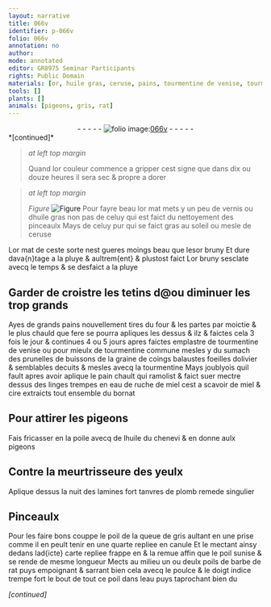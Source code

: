 ```yaml
---
layout: narrative
title: 066v
identifier: p-066v
folio: 066v
annotation: no
author:
mode: annotated
editor: GR8975 Seminar Participants
rights: Public Domain
materials: [or, huile gras, ceruse, pains, tourmentine de venise, tourmentine commune, sumach, prunelles, graine de coings, balaustes, foeilles dolivier, tourmentine, pain, eau de ruche de miel, miel, cire, huile, chenevi, plomb, poil de la queue de gris, poil, poils de barbe de rat, eau]
tools: []
plants: []
animals: [pigeons, gris, rat]
---
```


<div class="folio" align="center">- - - - - <a href="http://gallica.bnf.fr/ark:/12148/btv1b10500001g/f138.image" target="_blank"><img src="https://cu-mkp.github.io/2017-workshop-edition/assets/photo-icon.png" alt="folio image: " style="display:inline-block; margin-bottom:-3px;"/>066v</a> - - - - - </div>   
*[continued]*
  
> *at left top margin*
> 
>   Quand l<span class="m">or</span> couleur commence a gripper cest signe que dans dix ou douze heures il sera sec & propre a dorer
 
> *at left top margin*
> 
>   
> *Figure*
> <a href="" target="_blank"><img src="https://cu-mkp.github.io/GR8975-edition/assets/photo-icon.png" alt="Figure" style="display:inline-block; margin-bottom:-3px;"/></a>
 Pour fayre beau l<span class="m">or</span> mat mets y un peu de vernis ou d<span class="m">huile gras</span> non pas de celuy qui est faict du nettoyement des pinceaulx Mays de celuy pur qui se faict gras au soleil ou mesle de <span class="m">ceruse</span>
 
L<span class="m">or</span> mat de ceste sorte nest gueres moings beau que les<span class="m">or</span> bruny Et dure dava{n}tage a la pluye & aultrem{ent} & plustost faict L<span class="m">or</span> bruny sesclate avecq le temps & se desfaict a la pluye
    

## Garder de croistre les tetins d@ou diminuer les trop grands

 
Ayes de grands <span class="m">pains</span> nouvellement tires du four & les partes par moictie & le plus chauld que fere se pourra apliques les dessus & ilz & faictes cela 3 fois le jour & continues 4 ou 5 jours apres faictes emplastre de <span class="m">tourmentine de <span class="pl">venise</span></span> ou pour mieulx de <span class="m">tourmentine commune</span> mesles y du <span class="m">sumach</span> des <span class="m">prunelles</span> de buissons de la <span class="m">graine de coings</span> <span class="m">balaustes</span> <span class="m">foeilles dolivier</span> & semblables decuits & mesles avecq la <span class="m">tourmentine</span> Mays joublyois quil fault apres avoir aplique le <span class="m">pain</span> chault qui ramolist & faict suer mectre dessus des linges trempes en <span class="m">eau de ruche de miel</span> cest a scavoir de <span class="m">miel</span> & <span class="m">cire</span> extraicts tout ensemble du bornat
    

## Pour attirer les <span class="al">pigeons</span>

 
Fais fricasser en la poile avecq de l<span class="m">huile</span> du <span class="m">chenevi</span> & en donne aulx <span class="al">pigeons</span>
    

## Contre la meurtrisseure des yeulx

 
Aplique dessus la nuit des lamines fort tanvres de <span class="m">plomb</span> remede singulier
    

## Pinceaulx

 
Pour les faire bons couppe le <span class="m">poil de la queue de <span class="al">gris</span></span> aultant en une prise comme il en peult tenir en une quarte repliee en canule Et le mectant ainsy dedans lad{icte} carte repliee frappe en & la remue affin que le <span class="m">poil</span> sunise & se rende de mesme longueur Mects au milieu un ou deulx <span class="m">poils de barbe de <span class="al">rat</span></span> puys empoignant & sarrant bien cela avecq le poulce & le doigt indice trempe fort le bout de tout ce <span class="m">poil</span> dans l<span class="m">eau</span> puys taprochant bien du 
 
*[continued]*
 